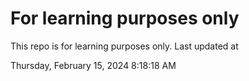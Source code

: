 # For learning purposes only
This repo is for learning purposes only.
Last updated at

Thursday, February 15, 2024 8:18:18 AM

